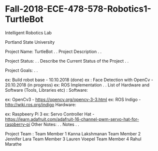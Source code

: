 # Fall-2018-ECE-478-578-Robotics1-TurtleBot
Intelligent Robotics Lab

Portland State University

Project Name: TurtleBot
. . Project Description . .

Project Status:
. . Describe the Current Status of the Project . .

Project Goals:
. .

ex: Build robot base - 10.10.2018 (done)
ex : Face Detection with OpenCv - 20.10.2018 (in progress)
ex: ROS Implementation . .
List of Hardware and Software (Tools, Libraries etc) :
Software:

ex: OpenCv3 - https://opencv.org/opencv-3-3.html
ex: ROS Indigo - http://wiki.ros.org/indigo
Hardware:

ex: Raspbeery Pi 3
ex: Servo Controller Hat - https://learn.adafruit.com/adafruit-16-channel-pwm-servo-hat-for-raspberry-pi
Other Notes:
. . Notes . .

Project Team :
Team Member 1 Kanna Lakshmanan
Team Member 2 Jennifer Lara
Team Member 3 Lauren Voepel
Team Member 4 Rahul Marathe

